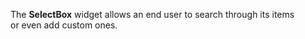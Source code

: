 The **SelectBox** widget allows an&nbsp;end user to&nbsp;search through its items or&nbsp;even add custom ones.